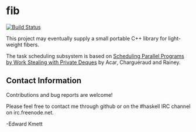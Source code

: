 fib
===

[![Build Status](https://secure.travis-ci.org/ekmett/fib.svg)](http://travis-ci.org/ekmett/fib)

This project may eventually supply a small portable C++ library for light-weight fibers.

The task scheduling subsystem is based on [Scheduling Parallel Programs by Work Stealing with Private Deques](http://www.chargueraud.org/research/2013/ppopp/full.pdf) by Acar, Charguéraud and Rainey.

Contact Information
-------------------

Contributions and bug reports are welcome!

Please feel free to contact me through github or on the #haskell IRC channel on irc.freenode.net.

-Edward Kmett

